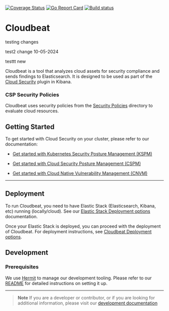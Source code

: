 [![Coverage Status](https://coveralls.io/repos/github/elastic/cloudbeat/badge.svg?branch=main)](https://coveralls.io/github/elastic/cloudbeat?branch=main)
[![Go Report Card](https://goreportcard.com/badge/github.com/elastic/cloudbeat)](https://goreportcard.com/report/github.com/elastic/cloudbeat)
[![Build status](https://badge.buildkite.com/82f39bb3a95eeb7f46e28891fb48a623cf184fbfca2eff545a.svg)](https://buildkite.com/elastic/cloudbeat)

# Cloudbeat

testing changes 

test2 change 10-05-2024

testtt
new

Cloudbeat is a tool that analyzes cloud assets for security compliance and sends findings to Elasticsearch.
It is designed to be used as part of the [Cloud Security](https://www.elastic.co/blog/secure-your-cloud-with-elastic-security) plugin in Kibana.


### CSP Security Policies

Cloudbeat uses security policies from the [Security Policies](./security-policies) directory to evaluate cloud resources.

## Getting Started

To get started with Cloud Security on your cluster, please refer to our documentation:

- [Get started with Kubernetes Security Posture Management (KSPM)](https://www.elastic.co/guide/en/security/master/get-started-with-kspm.html#get-started-with-kspm)

- [Get started with Cloud Security Posture Management (CSPM)](https://www.elastic.co/guide/en/security/master/cspm-get-started.html#cspm-get-started)

- [Get started with Cloud Native Vulnerability Management (CNVM)](https://www.elastic.co/guide/en/security/master/vuln-management-overview.html)

---

## Deployment

To run Cloudbeat, you need to have Elastic Stack (Elasticsearch, Kibana, etc) running (locally/cloud). See our [Elastic Stack Deployment options](dev-docs/ELK-Deployment.md) documentation.

Once your Elastic Stack is deployed, you can proceed with the deployment of Cloudbeat. For deployment instructions, see [Cloudbeat Deployment options](dev-docs/Cloudbeat-Deployment.md).

## Development

### Prerequisites

We use [Hermit](https://cashapp.github.io/hermit/usage/get-started/) to manage our development tooling. Please refer to our [README](/bin/README.hermit.md) for detailed instructions on setting it up.

___

> **Note** If you are a developer or contributor, or if you are looking for additional information, please visit our [development documentation](dev-docs/Development.md)
